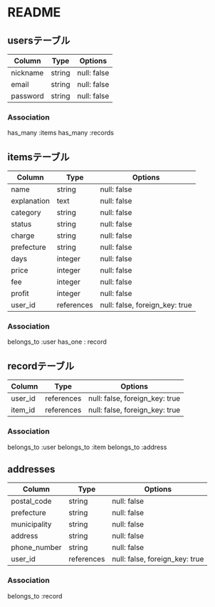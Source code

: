 # README

## usersテーブル

| Column   | Type   | Options     |
| -------- | ------ | ----------- |
| nickname | string | null: false |
| email    | string | null: false |
| password | string | null: false |

### Association

has_many :items
has_many :records

## itemsテーブル

| Column      | Type       | Options                        |
| ----------- | ---------- | ------------------------------ |
| name        | string     | null: false                    |
| explanation | text       | null: false                    |
| category    | string     | null: false                    |
| status      | string     | null: false                    |
| charge      | string     | null: false                    |
| prefecture  | string     | null: false                    |
| days        | integer    | null: false                    |
| price       | integer    | null: false                    |
| fee         | integer    | null: false                    |
| profit      | integer    | null: false                               |
| user_id     | references | null: false, foreign_key: true |

### Association

belongs_to :user
has_one : record

## recordテーブル

| Column  | Type       | Options                        |
| ------- | ---------- | ------------------------------ |
| user_id | references | null: false, foreign_key: true |
| item_id | references | null: false, foreign_key: true |


### Association

belongs_to :user
belongs_to :item
belongs_to :address


## addresses

| Column       | Type       | Options     |
| ------------ | ---------- | ----------- |
| postal_code  | string     | null: false |
| prefecture   | string     | null: false |
| municipality | string     | null: false |
| address      | string     | null: false |
| phone_number | string     | null: false |
| user_id      | references | null: false, foreign_key: true |


### Association

belongs_to :record